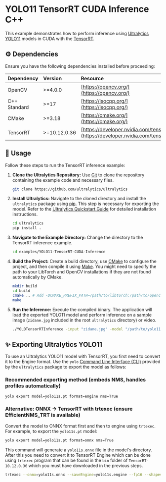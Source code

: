 # YOLO11 TensorRT CUDA Inference C++

This example demonstrates how to perform inference using [Ultralytics YOLO11](https://docs.ultralytics.com/models/yolo11/) models in CUDA with the [TensorRT](https://docs.nvidia.com/deeplearning/tensorrt/latest/index.html).

## ⚙️ Dependencies

Ensure you have the following dependencies installed before proceeding:

| Dependency   | Version      | Resource                                                                       |
| :----------- | :----------- | :----------------------------------------------------------------------------- |
| OpenCV       | >=4.0.0      | [https://opencv.org/](https://opencv.org/)                                     |
| C++ Standard | >=17         | [https://isocpp.org/](https://isocpp.org/)                                     |
| CMake        | >=3.18       | [https://cmake.org/](https://cmake.org/)                                       |
| TensorRT     | >=10.12.0.36 | [https://developer.nvidia.com/tensorrt](https://developer.nvidia.com/tensorrt) |

## 🚀 Usage

Follow these steps to run the TensorRT inference example:

1.  **Clone the Ultralytics Repository:**
    Use [Git](https://git-scm.com/) to clone the repository containing the example code and necessary files.

    ```bash
    git clone https://github.com/ultralytics/ultralytics
    ```

2.  **Install Ultralytics:**
    Navigate to the cloned directory and install the `ultralytics` package using [pip](https://pip.pypa.io/en/stable/). This step is necessary for exporting the model. Refer to the [Ultralytics Quickstart Guide](https://docs.ultralytics.com/quickstart/) for detailed installation instructions.

    ```bash
    cd ultralytics
    pip install .
    ```

3.  **Navigate to the Example Directory:**
    Change the directory to the TensorRT inference example.

    ```bash
    cd examples/YOLO11-TensorRT-CUDA-Inference
    ```

4.  **Build the Project:**
    Create a build directory, use [CMake](https://cmake.org/) to configure the project, and then compile it using [Make](https://www.gnu.org/software/make/). You might need to specify the path to your LibTorch and OpenCV installations if they are not found automatically by CMake.

    ```bash
    mkdir build
    cd build
    cmake .. # Add -DCMAKE_PREFIX_PATH=/path/to/libtorch;/path/to/opencv if needed
    make
    ```

5.  **Run the Inference:**
    Execute the compiled binary. The application will load the exported YOLO11 model and perform inference on a sample image (`zidane.jpg` included in the root `ultralytics` directory) or video.
    ```bash
    ./YOLOTensorRTInference -input "zidane.jpg" -model "/path/to/yolo11s.engine"
    ```

## ✨ Exporting Ultralytics YOLO11

To use an Ultralytics YOLO11 model with TensorRT, you first need to convert it to the Engine format.
Use the `yolo` [Command Line Interface (CLI)](https://docs.ultralytics.com/usage/cli/) provided by the `ultralytics` package to export the model as follows:

### Recommended exporting method (embeds NMS, handles profiles automatically)

```bash
yolo export model=yolo11s.pt format=engine nms=True
```

### Alternative: ONNX -> TensorRT with trtexec (ensure EfficientNMS_TRT is available)

Convert the model to ONNX format first and then to engine using `trtexec`. For example, to export the `yolo11s.pt` model:

```bash
yolo export model=yolo11s.pt format=onnx nms=True
```

This command will generate a `yolo11s.onnx` file in the model's directory. After this you need to convert it to TensorRT Engine which can be done using `trtexec` program that can be found in the `bin` folder of `TensorRT-10.12.0.36` which you must have downloaded in the previous steps.

```bash
trtexec --onnx=yolo11s.onnx --saveEngine=yolo11s.engine --fp16 --shapes=images:1x3x640x640
```
